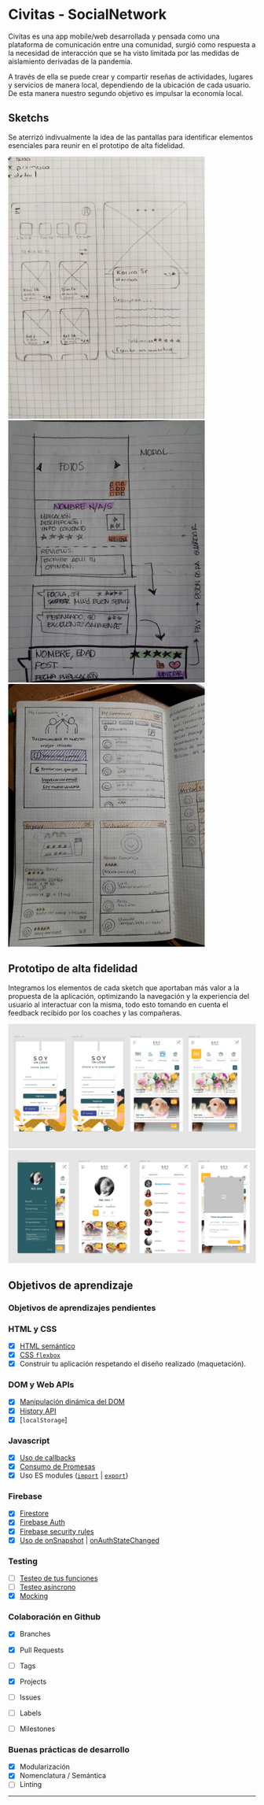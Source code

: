 # Civitas - SocialNetwork

Civitas es una app mobile/web desarrollada y pensada como una plataforma de comunicación entre una comunidad, surgió como respuesta a la necesidad de interacción que se ha visto limitada por las medidas de aislamiento derivadas de la pandemia.

A través de ella se puede crear y compartir reseñas de actividades, lugares y servicios de manera local, dependiendo de la ubicación de cada usuario. De esta manera nuestro segundo objetivo es impulsar la economía local.

## Sketchs

Se aterrizó indivualmente la idea de las pantallas para identificar elementos esenciales para reunir en el prototipo de alta fidelidad.

<img src="img_readme/sketch_Kari.jpg" width="400"/>
<img src="img_readme/sketch_Xel.jpg" width="400"/>
<img src="img_readme/sketch_Bren.jpg" width="400"/>

## Prototipo de alta fidelidad

Integramos los elementos de cada sketch que aportaban más valor a la propuesta de la aplicación, optimizando la navegación y la experiencia del usuario al interactuar con la misma, todo esto tomando en cuenta el feedback recibido por los coaches y las compañeras.

![Propuesta final](img_readme/figma1.png)
![Propuesta final](img_readme/figma2.png)

## Objetivos de aprendizaje

### Objetivos de aprendizajes pendientes

### HTML y CSS

- [x] [HTML semántico](https://developer.mozilla.org/en-US/docs/Glossary/Semantics#Semantics_in_HTML)
- [x] [CSS `flexbox`](https://css-tricks.com/snippets/css/a-guide-to-flexbox/)
- [x] Construir tu aplicación respetando el diseño realizado (maquetación).

### DOM y Web APIs

- [x] [Manipulación dinámica del DOM](https://developer.mozilla.org/es/docs/Referencia_DOM_de_Gecko/Introducci%C3%B3n)
- [x] [History API](https://developer.mozilla.org/es/docs/DOM/Manipulando_el_historial_del_navegador)
- [x] [`localStorage`]

### Javascript

- [x] [Uso de callbacks](https://developer.mozilla.org/es/docs/Glossary/Callback_function)
- [x] [Consumo de Promesas](https://scotch.io/tutorials/javascript-promises-for-dummies#toc-consuming-promises)
- [x] Uso ES modules
      ([`import`](https://developer.mozilla.org/en-US/docs/Web/JavaScript/Reference/Statements/import)
      | [`export`](https://developer.mozilla.org/en-US/docs/Web/JavaScript/Reference/Statements/export))

### Firebase

- [x] [Firestore](https://firebase.google.com/docs/firestore)
- [x] [Firebase Auth](https://firebase.google.com/docs/auth/web/start)
- [x] [Firebase security rules](https://firebase.google.com/docs/rules)
- [x] [Uso de onSnapshot](https://firebase.google.com/docs/firestore/query-data/listen)
      | [onAuthStateChanged](https://firebase.google.com/docs/auth/web/start#set_an_authentication_state_observer_and_get_user_data)

### Testing

- [ ] [Testeo de tus funciones](https://jestjs.io/docs/es-ES/getting-started)
- [ ] [Testeo asíncrono](https://jestjs.io/docs/es-ES/asynchronous)
- [x] [Mocking](https://jestjs.io/docs/es-ES/manual-mocks)

### Colaboración en Github

- [x] Branches
- [x] Pull Requests
- [ ] Tags

- [x] Projects
- [ ] Issues
- [ ] Labels
- [ ] Milestones

### Buenas prácticas de desarrollo

- [x] Modularización
- [x] Nomenclatura / Semántica
- [ ] Linting

---
